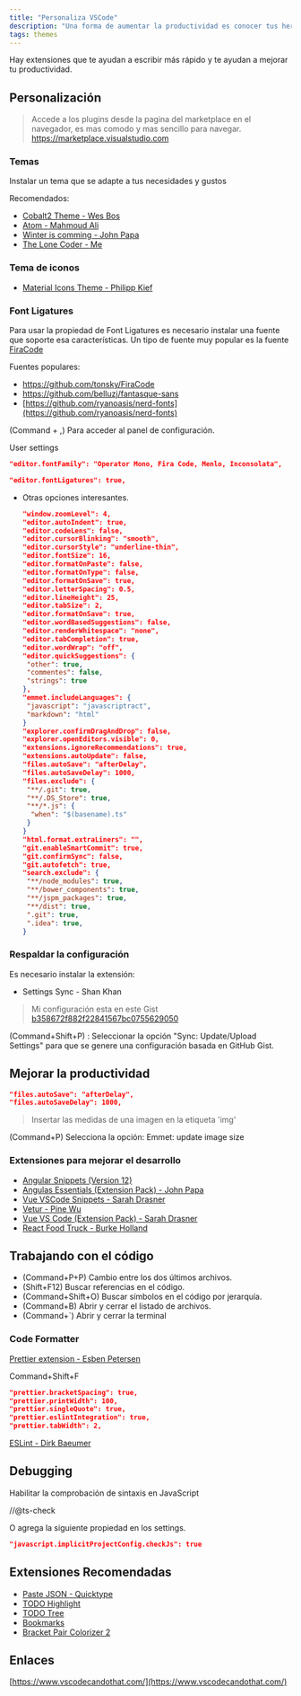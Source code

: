 ```yaml
---
title: "Personaliza VSCode"
description: "Una forma de aumentar la productividad es conocer tus herramientas de trabajo."
tags: themes
---
```


Hay extensiones que te ayudan a escribir más rápido y te ayudan a mejorar tu productividad.

## Personalización

> Accede a los plugins desde la pagina del marketplace en el navegador, es mas comodo y mas sencillo para navegar. <https://marketplace.visualstudio.com>

### Temas

Instalar un tema que se adapte a tus necesidades y gustos

Recomendados:

- [Cobalt2 Theme - Wes Bos](https://github.com/wesbos/cobalt2-vscode)
- [Atom - Mahmoud Ali](https://github.com/akamud/vscode-theme-onedark)
- [Winter is comming - John Papa](https://github.com/johnpapa/vscode-winteriscoming)
- [The Lone Coder - Me](the-lone-coder-theme-for-vscode.md)

### Tema de iconos

- [Material Icons Theme - Philipp Kief](https://github.com/PKief/vscode-material-icon-theme)

### Font Ligatures

Para usar la propiedad de Font Ligatures es necesario instalar una fuente que soporte esa características. Un tipo de fuente muy popular es la fuente [FiraCode](https://github.com/tonsky/FiraCode)

Fuentes populares:

- <https://github.com/tonsky/FiraCode>
- <https://github.com/belluzj/fantasque-sans>
- [https://github.com/ryanoasis/nerd-fonts](https://github.com/ryanoasis/nerd-fonts)

(Command + ,) Para acceder al panel de configuración.

User settings

```json
"editor.fontFamily": "Operator Mono, Fira Code, Menlo, Inconsolata",

"editor.fontLigatures": true,
```

- Otras opciones interesantes.

    ```json
    "window.zoomLevel": 4,
    "editor.autoIndent": true,
    "editor.codeLens": false,
    "editor.cursorBlinking": "smooth",
    "editor.cursorStyle": "underline-thin",
    "editor.fontSize": 16,
    "editor.formatOnPaste": false,
    "editor.formatOnType": false,
    "editor.formatOnSave": true,
    "editor.letterSpacing": 0.5,
    "editor.lineHeight": 25,
    "editor.tabSize": 2,
    "editor.formatOnSave": true,
    "editor.wordBasedSuggestions": false,
    "editor.renderWhitespace": "none",
    "editor.tabCompletion": true,
    "editor.wordWrap": "off",
    "editor.quickSuggestions": {
     "other": true,
     "commentes": false,
     "strings": true
    },
    "emmet.includeLanguages": {
     "javascript": "javascriptract",
     "markdown": "html"
    }
    "explorer.confirmDragAndDrop": false,
    "explorer.openEditors.visible": 0,
    "extensions.ignoreRecommendations": true,
    "extensions.autoUpdate": false,
    "files.autoSave": "afterDelay",
    "files.autoSaveDelay": 1000,
    "files.exclude": {
     "**/.git": true,
     "**/.DS_Store": true,
     "**/*.js": {
      "when": "$(basename).ts"
     }
    }
    "html.format.extraLiners": "",
    "git.enableSmartCommit": true,
    "git.confirmSync": false,
    "git.autofetch": true,
    "search.exclude": {
     "**/node_modules": true,
     "**/bower_components": true,
     "**/jspm_packages": true,
     "**/dist": true,
     ".git": true,
     ".idea": true,
    }

    ```

### Respaldar la configuración

Es necesario instalar la extensión:

- Settings Sync - Shan Khan

> Mi configuración esta en este Gist [b358672f882f22841567bc0755629050](https://www.notion.so/b358672f882f22841567bc0755629050)

(Command+Shift+P) : Seleccionar la opción "Sync: Update/Upload Settings" para que se genere una configuración basada en GitHub Gist.

## Mejorar la productividad

```json
"files.autoSave": "afterDelay",
"files.autoSaveDelay": 1000,
```

> Insertar las medidas de una imagen en la etiqueta 'img'

(Command+P) Selecciona la opción: Emmet: update image size

### Extensiones para mejorar el desarrollo

- [Angular Snippets (Version 12)](https://github.com/johnpapa/vscode-angular-snippets)
- [Angulas Essentials (Extension Pack) - John Papa](https://github.com/johnpapa/vscode-angular-essentials)
- [Vue VSCode Snippets - Sarah Drasner](https://github.com/sdras/vue-vscode-snippets)
- [Vetur - Pine Wu](https://github.com/vuejs/vetur)
- [Vue VS Code (Extension Pack) - Sarah Drasner](https://github.com/sdras/vue-vscode-extensionpack)
- [React Food Truck - Burke Holland](https://github.com/burkeholland/react-food-truck)

## Trabajando con el código

- (Command+P+P) Cambio entre los dos últimos archivos.
- (Shift+F12) Buscar referencias en el código.
- (Command+Shift+O) Buscar símbolos en el código por jerarquía.
- (Command+B) Abrir y cerrar el listado de archivos.
- (Command+`) Abrir y cerrar la terminal

### Code Formatter

[Prettier extension - Esben Petersen](https://marketplace.visualstudio.com/items?itemName=esbenp.prettier-vscode)

Command+Shift+F

```json
"prettier.bracketSpacing": true,
"prettier.printWidth": 100,
"prettier.singleQuote": true,
"prettier.eslintIntegration": true,
"prettier.tabWidth": 2,
```

[ESLint - Dirk Baeumer](https://github.com/Microsoft/vscode-eslint)

## Debugging

Habilitar la comprobación de sintaxis en JavaScript

//@ts-check

O agrega la siguiente propiedad en los settings.

```json
"javascript.implicitProjectConfig.checkJs": true
```

## Extensiones Recomendadas

- [Paste JSON - Quicktype](https://github.com/ZainChen/vscode-json)
- [TODO Highlight](https://github.com/wayou/vscode-todo-highlight)
- [TODO Tree](https://github.com/Gruntfuggly/todo-tree)
- [Bookmarks](https://github.com/alefragnani/vscode-bookmarks)
- [Bracket Pair Colorizer 2](https://github.com/CoenraadS/Bracket-Pair-Colorizer-2)

## Enlaces

[https://www.vscodecandothat.com/](https://www.vscodecandothat.com/)
